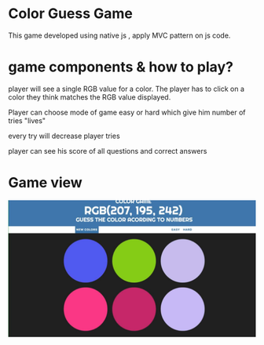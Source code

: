 # Color Guess Game

This game developed using native js , apply MVC pattern on js code.

# game components & how to play?

player will see a single RGB value for a color. The player has to click on a color they think matches the RGB value displayed.

Player can choose mode of game easy or hard which give him number of tries "lives"

every try will decrease player tries

player can see his score of all questions and correct answers

# Game view

![Game View](/design.jpeg)
